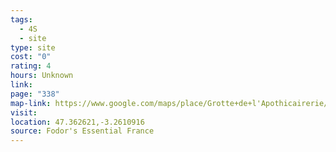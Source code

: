```yaml
---
tags:
  - 4S
  - site
type: site
cost: "0"
rating: 4
hours: Unknown
link: 
page: "338"
map-link: https://www.google.com/maps/place/Grotte+de+l'Apothicairerie/@47.3628074,-3.2807328,15z/data=!3m1!4b1!4m6!3m5!1s0x481a83cabbcaadf7:0x8fbecd0ace6286c9!8m2!3d47.362795!4d-3.261249!16s%2Fg%2F11btwpvd52?entry=ttu&g_ep=EgoyMDI0MDkxNi4wIKXMDSoASAFQAw%3D%3D
visit: 
location: 47.362621,-3.2610916
source: Fodor's Essential France
---
```


